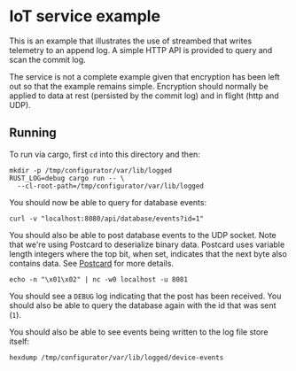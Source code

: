 IoT service example
===

This is an example that illustrates the use of streambed that writes telemetry
to an append log. A simple HTTP API is provided to query and scan the commit log.

The service is not a complete example given that encryption has been left out so
that the example remains simple. Encryption should normally be applied to data
at rest (persisted by the commit log) and in flight (http and UDP).

Running
---

To run via cargo, first `cd` into this directory and then:

```
mkdir -p /tmp/configurator/var/lib/logged
RUST_LOG=debug cargo run -- \
  --cl-root-path=/tmp/configurator/var/lib/logged
```

You should now be able to query for database events:

```
curl -v "localhost:8080/api/database/events?id=1"
```

You should also be able to post database events to the UDP socket. Note that
we're using Postcard to deserialize binary data. Postcard uses variable length
integers where the top bit, when set, indicates that the next byte also contains
data. See [Postcard](https://docs.rs/postcard/latest/postcard/) for more details.

```
echo -n "\x01\x02" | nc -w0 localhost -u 8081
```

You should see a `DEBUG` log indicating that the post has been received. You should
also be able to query the database again with the id that was sent (`1`).

You should also be able to see events being written to the log file store itself:

```
hexdump /tmp/configurator/var/lib/logged/device-events
```